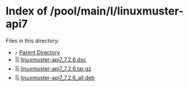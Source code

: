 
# Index of /pool/main/l/linuxmuster-api7
Files in this directory:
- ⤴ [Parent Directory](../)
- 🗒 [linuxmuster-api7_7.2.6.dsc](linuxmuster-api7_7.2.6.dsc)
- 🗒 [linuxmuster-api7_7.2.6.tar.gz](linuxmuster-api7_7.2.6.tar.gz)
- 🗒 [linuxmuster-api7_7.2.6_all.deb](linuxmuster-api7_7.2.6_all.deb)
